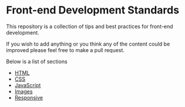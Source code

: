 # Front-end Development Standards

This repository is a collection of tips and best practices for front-end development.  

If you wish to add anything or you think any of the content could be improved please feel free to make a pull request.

Below is a list of sections

- [HTML](html.md)
- [CSS](css.md)
- [JavaScript](javascript.md)
- [Images](images.md)
- [Responsive](responsive.md)